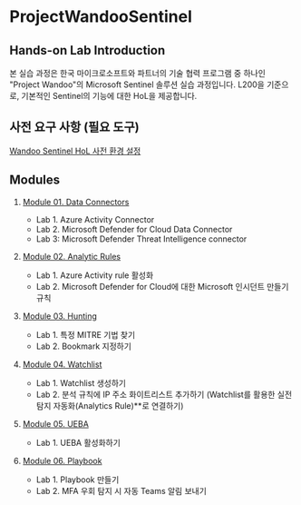 # ProjectWandooSentinel

## Hands-on Lab Introduction
본 실습 과정은 한국 마이크로소프트와 파트너의 기술 협력 프로그램 중 하나인 "Project Wandoo"의 Microsoft Sentinel 솔루션 실습 과정입니다. L200을 기준으로, 기본적인 Sentinel의 기능에 대한 HoL을 제공합니다.  

## 사전 요구 사항 (필요 도구)
[Wandoo Sentinel HoL 사전 환경 설정](https://github.com/Kittiyayaong/ProjectWandooSentinel/blob/main/Wandoo%20Sentinel%20%EC%82%AC%EC%A0%84%20%EC%A4%80%EB%B9%84%EC%82%AC%ED%95%AD.md)

## Modules

1. [Module 01. Data Connectors](https://github.com/Kittiyayaong/ProjectWandooSentinel/blob/main/Module-01.Data%20Connectors.md)
   * Lab 1. Azure Activity Connector
   * Lab 2. Microsoft Defender for Cloud Data Connector
   * Lab 3: Microsoft Defender Threat Intelligence connector
     
2. [Module 02. Analytic Rules](https://github.com/Kittiyayaong/ProjectWandooSentinel/blob/main/Module-02.Anlytics%20Rules.md)
   * Lab 1. Azure Activity rule 활성화
   * Lab 2. Microsoft Defender for Cloud에 대한 Microsoft 인시던트 만들기 규칙
     
3. [Module 03. Hunting](https://github.com/Kittiyayaong/ProjectWandooSentinel/blob/main/Module-03.Hunting.md)
   * Lab 1. 특정 MITRE 기법 찾기
   * Lab 2. Bookmark 지정하기
     
4. [Module 04. Watchlist](https://github.com/Kittiyayaong/ProjectWandooSentinel/blob/main/Module-04.Watchlists.md)
   * Lab 1. Watchlist 생성하기
   * Lab 2. 분석 규칙에 IP 주소 화이트리스트 추가하기 (Watchlist를 활용한 실전 탐지 자동화(Analytics Rule)**로 연결하기)
     
5. [Module 05. UEBA](https://github.com/Kittiyayaong/ProjectWandooSentinel/blob/main/Module-05.UEBA.md)
   * Lab 1. UEBA 활성화하기
     
6. [Module 06. Playbook](https://github.com/Kittiyayaong/ProjectWandooSentinel/blob/main/Module-06.Playbook.md)
   * Lab 1. Playbook 만들기
   * Lab 2. MFA 우회 탐지 시 자동 Teams 알림 보내기
